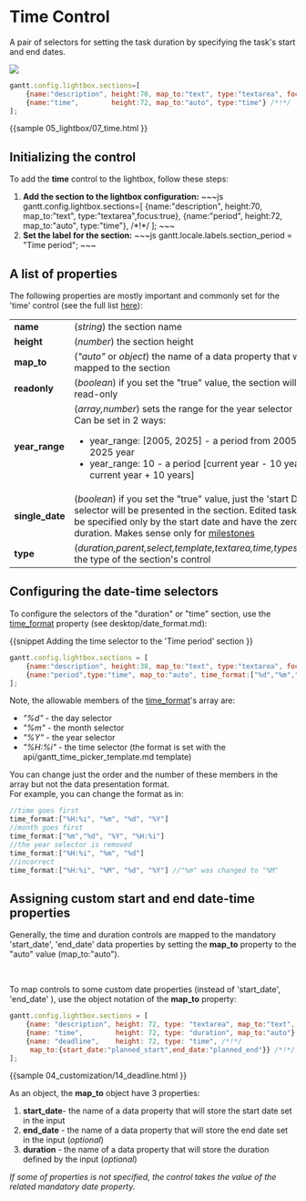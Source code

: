 Time Control
==============================================
A pair of selectors for setting the task duration by specifying the task's start and end dates.

<img src="desktop/time2_control.png"/>

~~~js
gantt.config.lightbox.sections=[
    {name:"description", height:70, map_to:"text", type:"textarea", focus:true},
    {name:"time",        height:72, map_to:"auto", type:"time"} /*!*/
];
~~~

{{sample
	05_lightbox/07_time.html
}}

Initializing the control
---------------------------
To add the **time** control to the lightbox, follow these steps:
<ol>
    <li><b>Add the section to the lightbox configuration:</b>
~~~js
gantt.config.lightbox.sections=[
    {name:"description", height:70, map_to:"text", type:"textarea",focus:true},
    {name:"period",      height:72, map_to:"auto", type:"time"}, /*!*/
];
~~~
	</li>
    <li><b>Set the label for the section:</b>
~~~js
gantt.locale.labels.section_period = "Time period";
~~~
	</li>
</ol>

A list of properties
---------------------------------------------
The following properties are mostly important and commonly set for the 'time' control (see the full list <a href="api/gantt_lightbox_config.md">here</a>):

<table class="webixdoc_links">
	<tbody>
    	<tr>
			<td class="webixdoc_links0"><b>name</b></td>
			<td>(<i>string</i>) the section name </td>
		</tr>
        <tr>
			<td class="webixdoc_links0"><b>height</b></td>
			<td>(<i>number</i>) the section height</td>
		</tr>
        <tr>
			<td class="webixdoc_links0"><b>map_to</b></td>
			<td>(<i>"auto"</i> or <i>object</i>) the name of a data property that will be mapped to the section</td>
		</tr>
        <tr>
			<td class="webixdoc_links0"><b>readonly</b></td>
			<td>(<i>boolean</i>) if you set the "true" value, the section will be read-only</td>
		</tr>
        <tr>
			<td class="webixdoc_links0"><b>year_range</b></td>
			<td>(<i>array,number</i>) sets the range for the year selector
            <br>Can be set in 2 ways: 
             <ul>
              <li>year_range: [2005, 2025] - a period from 2005 till 2025 year </li>
              <li>year_range: 10  - a period [current year - 10 years; current year + 10 years]</li>
              </ul>
		</tr>
        <tr>
			<td class="webixdoc_links0"><b>single_date</b></td>
			<td>(<i>boolean</i>) if you set the "true" value, just the 'start Date' selector will be presented in the section.
            Edited tasks will be specified only by the start date and have the zero duration. Makes sense only for <a href="desktop/task_types.md#milestones">milestones</a> </td>
		</tr>
        <tr>
			<td class="webixdoc_links0"><b>type</b></td>
			<td>(<i>duration,parent,select,template,textarea,time,typeselect</i>) the type of the section's control</td>
		</tr>
    </tbody>
</table>

 
Configuring  the date-time selectors 
-------------------------------------------------
To configure the selectors of the "duration" or "time" section, use the [time_format](api/gantt_lightbox_config.md) property (see desktop/date_format.md):

{{snippet
Adding the time selector to the 'Time period' section
}}
~~~js
gantt.config.lightbox.sections = [
	{name:"description", height:38, map_to:"text", type:"textarea", focus:true},
    {name:"period",type:"time", map_to:"auto", time_format:["%d","%m","%Y","%H:%i"]}/*!*/
];
~~~

Note, the allowable members of the [time_format](api/gantt_lightbox_config.md)'s array are:

- *"%d"* - the day selector 
- *"%m"* - the month selector
- *"%Y"* - the year selector
- *"%H:%i"* - the time selector (the format is set with the api/gantt_time_picker_template.md template) 

You can change just the order and the number of these members in the array but not the data presentation format.<br> For example, you can change the format as in:

~~~js
//time goes first
time_format:["%H:%i", "%m", "%d", "%Y"] 
//month goes first
time_format:["%m","%d", "%Y", "%H:%i"]
//the year selector is removed
time_format:["%H:%i", "%m", "%d"]
//incorrect
time_format:["%H:%i", "%M", "%d", "%Y"] //"%m" was changed to "%M"
~~~


Assigning custom start and end date-time properties
------------------------------------------------------------
Generally, the time and duration controls are mapped to the mandatory 'start_date', 'end_date' data properties by setting the **map_to** property to the "auto" value (map_to:"auto").

<br>

To map controls to some custom date properties (instead of 'start_date', 'end_date' ), use the object notation of the **map_to** property:

~~~js
gantt.config.lightbox.sections = [
	{name: "description", height: 72, type: "textarea", map_to:"text", focus: true},
	{name: "time", 		  height: 72, type: "duration", map_to:"auto"},
	{name: "deadline",    height: 72, type: "time", /*!*/
     map_to:{start_date:"planned_start",end_date:"planned_end"}} /*!*/
];
~~~

{{sample
04_customization/14_deadline.html
}}

As an object, the **map_to** object  have 3 properties: 

1. **start_date**- the name of a data property that will store  the start date  set in the input
2. **end_date** - the name of a data property that will store the end date set in the input (*optional*)
3. **duration** - the name of a data property that will store the duration defined by the input (*optional*)

*If some of properties is not specified, the control takes the value of the related mandatory date property.*
